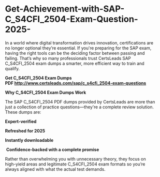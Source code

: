 # Get-Achievement-with-SAP-C_S4CFI_2504-Exam-Question-2025-
<p>In a world where digital transformation drives innovation, certifications are no longer optional they&rsquo;re essential. If you&#39;re preparing for the SAP exam, having the right tools can be the deciding factor between passing and failing. That&rsquo;s why so many professionals trust CertsLeads SAP C_S4CFI_2504 exam dumps a smarter, more efficient way to train and qualify.</p> <p><strong>Get C_S4CFI_2504 Exam Dumps PDF&nbsp;<a href="http://www.certsleads.com/sap/c_s4cfi_2504-exam-questions">http://www.certsleads.com/sap/c_s4cfi_2504-exam-questions</a></strong></p> <p><strong>Why C_S4CFI_2504 Exam Dumps Work</strong></p> <p>The SAP C_S4CFI_2504 PDF dumps provided by CertsLeads are more than just a collection of practice questions&mdash;they&#39;re a complete review solution. These dumps are:</p> <p><strong>Expert-verified</strong></p> <p><strong>Refreshed for 2025</strong></p> <p><strong>Instantly downloadable</strong></p> <p>&nbsp;<strong>Confidence-backed with a complete promise</strong></p> <p>Rather than overwhelming you with unnecessary theory, they focus on high-yield areas and legitimate C_S4CFI_2504 exam formats so you&rsquo;re always aligned with what the actual test demands.</p> <p>&nbsp;</p>
